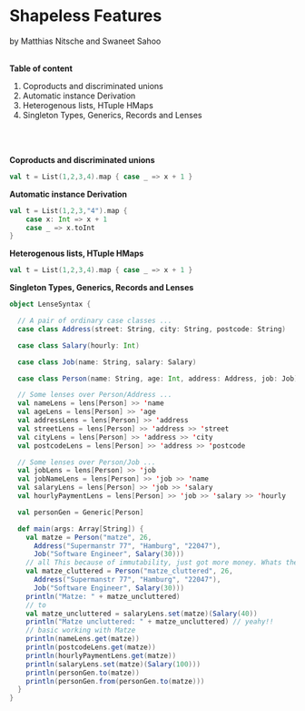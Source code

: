 Shapeless Features
==================
by Matthias Nitsche and Swaneet Sahoo <br><br>

**Table of content**

 1. Coproducts and discriminated unions
 2. Automatic instance Derivation
 3. Heterogenous lists, HTuple HMaps
 4. Singleton Types, Generics, Records and Lenses
<br>
<br>

**Coproducts and discriminated unions**
```scala
val t = List(1,2,3,4).map { case _ => x + 1 }
```
**Automatic instance Derivation**
```scala
val t = List(1,2,3,"4").map { 
    case x: Int => x + 1 
    case _ => x.toInt
}
```
**Heterogenous lists, HTuple HMaps**
```scala
val t = List(1,2,3,4).map { case _ => x + 1 }
```
**Singleton Types, Generics, Records and Lenses**
```scala
object LenseSyntax {

  // A pair of ordinary case classes ...
  case class Address(street: String, city: String, postcode: String)

  case class Salary(hourly: Int)

  case class Job(name: String, salary: Salary)

  case class Person(name: String, age: Int, address: Address, job: Job)

  // Some lenses over Person/Address ...
  val nameLens = lens[Person] >> 'name
  val ageLens = lens[Person] >> 'age
  val addressLens = lens[Person] >> 'address
  val streetLens = lens[Person] >> 'address >> 'street
  val cityLens = lens[Person] >> 'address >> 'city
  val postcodeLens = lens[Person] >> 'address >> 'postcode

  // Some lenses over Person/Job ...
  val jobLens = lens[Person] >> 'job
  val jobNameLens = lens[Person] >> 'job >> 'name
  val salaryLens = lens[Person] >> 'job >> 'salary
  val hourlyPaymentLens = lens[Person] >> 'job >> 'salary >> 'hourly

  val personGen = Generic[Person]

  def main(args: Array[String]) {
    val matze = Person("matze", 26,
      Address("Supermanstr 77", "Hamburg", "22047"),
      Job("Software Engineer", Salary(30)))
    // all This because of immutability, just got more money. Whats the deal?
    val matze_cluttered = Person("matze_cluttered", 26,
      Address("Supermanstr 77", "Hamburg", "22047"),
      Job("Software Engineer", Salary(30)))
    println("Matze: " + matze_uncluttered)
    // to
    val matze_uncluttered = salaryLens.set(matze)(Salary(40))
    println("Matze uncluttered: " + matze_uncluttered) // yeahy!!
    // basic working with Matze
    println(nameLens.get(matze))
    println(postcodeLens.get(matze))
    println(hourlyPaymentLens.get(matze))
    println(salaryLens.set(matze)(Salary(100)))
    println(personGen.to(matze))
    println(personGen.from(personGen.to(matze)))
  }
}
```

